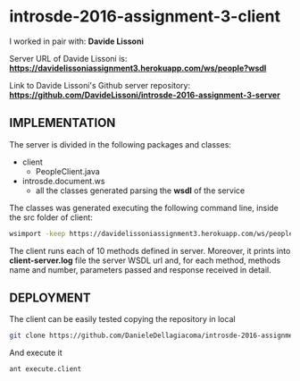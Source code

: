 # introsde-2016-assignment-3-client

I worked in pair with: **Davide Lissoni**

Server URL of Davide Lissoni is: **https://davidelissoniassignment3.herokuapp.com/ws/people?wsdl**

Link to Davide Lissoni's Github server repository: **https://github.com/DavideLissoni/introsde-2016-assignment-3-server**

## IMPLEMENTATION
The server is divided in the following packages and classes:

* client
  * PeopleClient.java
* introsde.document.ws
  * all the classes generated parsing the **wsdl** of the service
  
The classes was generated executing the following command line, inside the src folder of client:
```sh
wsimport -keep https://davidelissoniassignment3.herokuapp.com/ws/people?wsdl
```

The client runs each of 10 methods defined in server.
Moreover, it prints into **client-server.log** file the server WSDL url and, for each method, methods name and number, parameters passed and response received in detail.


## DEPLOYMENT

The client can be easily tested copying the repository in local
```sh
git clone https://github.com/DanieleDellagiacoma/introsde-2016-assignment-3-client
```

And execute it
```sh
ant execute.client
```

